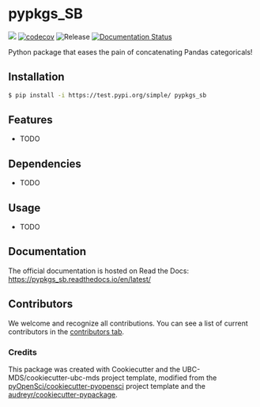 # pypkgs_SB 

![](https://github.com/sbabicki/pypkgs_sb/workflows/build/badge.svg) [![codecov](https://codecov.io/gh/sbabicki/pypkgs_sb/branch/main/graph/badge.svg)](https://codecov.io/gh/sbabicki/pypkgs_sb) ![Release](https://github.com/sbabicki/pypkgs_sb/workflows/Release/badge.svg) [![Documentation Status](https://readthedocs.org/projects/pypkgs_sb/badge/?version=latest)](https://pypkgs_sb.readthedocs.io/en/latest/?badge=latest)

Python package that eases the pain of concatenating Pandas categoricals!

## Installation

```bash
$ pip install -i https://test.pypi.org/simple/ pypkgs_sb
```

## Features

- TODO

## Dependencies

- TODO

## Usage

- TODO

## Documentation

The official documentation is hosted on Read the Docs: https://pypkgs_sb.readthedocs.io/en/latest/

## Contributors

We welcome and recognize all contributions. You can see a list of current contributors in the [contributors tab](https://github.com/sbabicki/pypkgs_sb/graphs/contributors).

### Credits

This package was created with Cookiecutter and the UBC-MDS/cookiecutter-ubc-mds project template, modified from the [pyOpenSci/cookiecutter-pyopensci](https://github.com/pyOpenSci/cookiecutter-pyopensci) project template and the [audreyr/cookiecutter-pypackage](https://github.com/audreyr/cookiecutter-pypackage).
